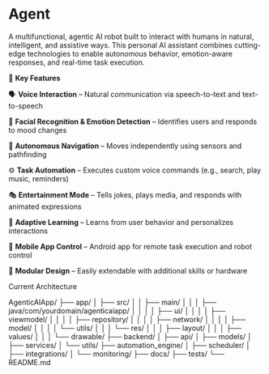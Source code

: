# Agent
A multifunctional, agentic AI robot built to interact with humans in natural, intelligent, and assistive ways. This personal AI assistant combines cutting-edge technologies to enable autonomous behavior, emotion-aware responses, and real-time task execution.

🚀 **Key Features**

🗣 **Voice Interaction** – Natural communication via speech-to-text and text-to-speech

🙂 **Facial Recognition & Emotion Detection** – Identifies users and responds to mood changes

🚗 **Autonomous Navigation** – Moves independently using sensors and pathfinding

⚙️ **Task Automation** – Executes custom voice commands (e.g., search, play music, reminders)

🎭 **Entertainment Mode** – Tells jokes, plays media, and responds with animated expressions

🧠 **Adaptive Learning** – Learns from user behavior and personalizes interactions

📱 **Mobile App Control** – Android app for remote task execution and robot control

🧩 **Modular Design** – Easily extendable with additional skills or hardware


Current Architecture

AgenticAIApp/
├── app/
│   ├── src/
│   │   ├── main/
│   │   │   ├── java/com/yourdomain/agenticaiapp/
│   │   │   │   ├── ui/
│   │   │   │   ├── viewmodel/
│   │   │   │   ├── repository/
│   │   │   │   ├── network/
│   │   │   │   ├── model/
│   │   │   │   └── utils/
│   │   │   └── res/
│   │   │       ├── layout/
│   │   │       ├── values/
│   │   │       └── drawable/
├── backend/
│   ├── api/
│   ├── models/
│   ├── services/
│   └── utils/
├── automation_engine/
│   ├── scheduler/
│   ├── integrations/
│   └── monitoring/
├── docs/
├── tests/
└── README.md
